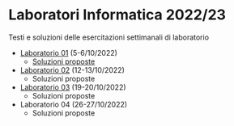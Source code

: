 # Laboratori Informatica 2022/23
Testi e soluzioni delle esercitazioni settimanali di laboratorio

* [Laboratorio 01](./Lab01/Lab01_testo.pdf?raw=true) (5-6/10/2022)
  * [Soluzioni proposte](./Lab01/Lab01_soluzioni.zip?raw=true)
* [Laboratorio 02](./Lab02/Lab02_testo.pdf?raw=true) (12-13/10/2022)
  * Soluzioni proposte
* [Laboratorio 03](./Lab03/Lab03_testo.pdf?raw=true) (19-20/10/2022)
  * Soluzioni proposte
* Laboratorio 04 (26-27/10/2022)
  * Soluzioni proposte
